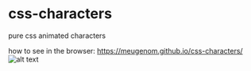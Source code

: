# css-characters
pure css animated characters 

how to see in the browser: https://meugenom.github.io/css-characters/
![alt text](https://meugenom.github.io/css-characters/screenshot.png)
